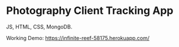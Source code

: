 # Photography Client Tracking App
JS, HTML, CSS, MongoDB. 

Working Demo: https://infinite-reef-58175.herokuapp.com/
